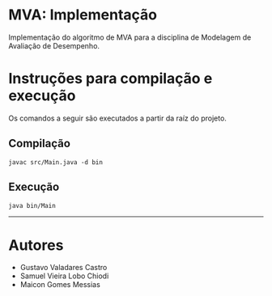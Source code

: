 # MVA: Implementação

Implementação do algoritmo de MVA para a disciplina de Modelagem de Avaliação de Desempenho.

# Instruções para compilação e execução
Os comandos a seguir são executados a partir da raíz do projeto.

## Compilação
```
javac src/Main.java -d bin
```

## Execução
```
java bin/Main
```
---
# Autores
- Gustavo Valadares Castro
- Samuel Vieira Lobo Chiodi
- Maicon Gomes Messias
